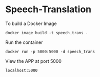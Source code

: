 # Speech-Translation
To build a Docker Image

```docker
docker image build -t speech_trans .
```

Run the container

```docker
docker run -p 5000:5000 -d speech_trans
```
View the APP at port 5000

```basic
localhost:5000
```